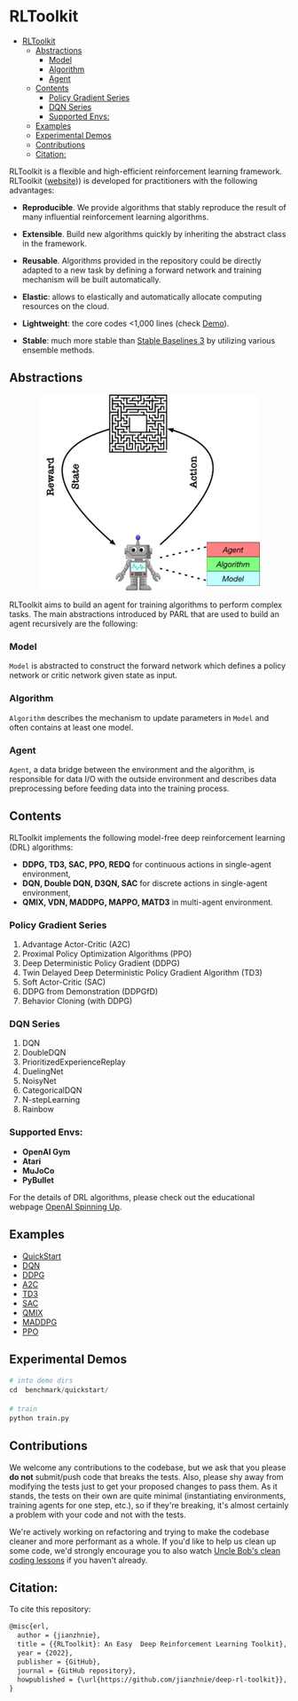 <!--
 * @Author: jianzhnie
 * @LastEditors: jianzhnie
 * @Description: RLToolKit is a flexible and high-efficient reinforcement learning framework.
 * Copyright (c) 2022 by jianzhnie@126.com, All Rights Reserved.
-->

# RLToolkit

- [RLToolkit](#rltoolkit)
  - [Abstractions](#abstractions)
    - [Model](#model)
    - [Algorithm](#algorithm)
    - [Agent](#agent)
  - [Contents](#contents)
    - [Policy Gradient Series](#policy-gradient-series)
    - [DQN Series](#dqn-series)
    - [Supported Envs:](#supported-envs)
  - [Examples](#examples)
  - [Experimental Demos](#experimental-demos)
  - [Contributions](#contributions)
  - [Citation:](#citation)

RLToolkit is a flexible and high-efficient reinforcement learning framework. RLToolkit ([website](https://github.com/jianzhnie/deep-rl-toolkit))) is developed for practitioners with the following advantages:

- **Reproducible**. We provide algorithms that stably reproduce the result of many influential reinforcement learning algorithms.

- **Extensible**. Build new algorithms quickly by inheriting the abstract class in the framework.

- **Reusable**.  Algorithms provided in the repository could be directly adapted to a new task by defining a forward network and training mechanism will be built automatically.

- **Elastic**: allows to elastically and automatically allocate computing resources on the cloud.

- **Lightweight**: the core codes <1,000 lines (check [Demo]()).

- **Stable**: much more stable than [Stable Baselines 3](https://github.com/DLR-RM/stable-baselines3) by utilizing various ensemble methods.


## Abstractions

<p align="center">
<img src=".docs/../docs/images/abstractions.png/" alt="abstractions" width="400"/>
</p>

RLToolkit aims to build an agent for training algorithms to perform complex tasks.
The main abstractions introduced by PARL that are used to build an agent recursively are the following:

### Model
`Model` is abstracted to construct the forward network which defines a policy network or critic network given state as input.

### Algorithm
`Algorithm` describes the mechanism to update parameters in `Model` and often contains at least one model.

### Agent
`Agent`, a data bridge between the environment and the algorithm, is responsible for data I/O with the outside environment and describes data preprocessing before feeding data into the training process.


## Contents
RLToolkit implements the following model-free deep reinforcement learning (DRL) algorithms:

- **DDPG, TD3, SAC, PPO, REDQ** for continuous actions in single-agent environment,
- **DQN, Double DQN, D3QN, SAC** for discrete actions in single-agent environment,
- **QMIX, VDN, MADDPG, MAPPO, MATD3** in multi-agent environment.

### Policy Gradient Series
1. Advantage Actor-Critic (A2C)
2. Proximal Policy Optimization Algorithms (PPO)
3. Deep Deterministic Policy Gradient (DDPG)
4. Twin Delayed Deep Deterministic Policy Gradient Algorithm (TD3)
5. Soft Actor-Critic (SAC)
6. DDPG from Demonstration (DDPGfD)
7. Behavior Cloning (with DDPG)

### DQN Series
1.  DQN
2.  DoubleDQN
3.  PrioritizedExperienceReplay
4.  DuelingNet
5.  NoisyNet
6.  CategoricalDQN
7.  N-stepLearning
8.  Rainbow

###  Supported Envs:

- **OpenAI Gym**
- **Atari**
- **MuJoCo**
- **PyBullet**

For the details of DRL algorithms, please check out the educational webpage [OpenAI Spinning Up](https://spinningup.openai.com/en/latest/).


## Examples
- [QuickStart](./benchmark/quickstart/train.py)
- [DQN](./benchmark/dqn/train.py)
- [DDPG](./benchmark/ddpg/train.py)
- [A2C](./benchmark/a2c/train.py)
- [TD3](./benchmark/td3/train.py)
- [SAC](./benchmark/sac/train.py)
- [QMIX](./benchmark/qmix/train.py)
- [MADDPG](./benchmark/maddpg/train.py)
- [PPO](./benchmark/ppo/train.py)


## Experimental Demos

```python
# into demo dirs
cd  benchmark/quickstart/

# train
python train.py
```

## Contributions

We welcome any contributions to the codebase, but we ask that you please **do not** submit/push code that breaks the tests. Also, please shy away from modifying the tests just to get your proposed changes to pass them. As it stands, the tests on their own are quite minimal (instantiating environments, training agents for one step, etc.), so if they're breaking, it's almost certainly a problem with your code and not with the tests.

We're actively working on refactoring and trying to make the codebase cleaner and more performant as a whole. If you'd like to help us clean up some code, we'd strongly encourage you to also watch [Uncle Bob's clean coding lessons](https://www.youtube.com/playlist?list=PLmmYSbUCWJ4x1GO839azG_BBw8rkh-zOj) if you haven't already.


## Citation:

To cite this repository:

```
@misc{erl,
  author = {jianzhnie},
  title = {{RLToolkit}: An Easy  Deep Reinforcement Learning Toolkit},
  year = {2022},
  publisher = {GitHub},
  journal = {GitHub repository},
  howpublished = {\url{https://github.com/jianzhnie/deep-rl-toolkit}},
}
```
